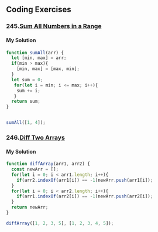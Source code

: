 ## Coding Exercises
### 245.[Sum All Numbers in a Range](https://www.freecodecamp.org/learn/javascript-algorithms-and-data-structures/intermediate-algorithm-scripting/sum-all-numbers-in-a-range)
#### My Solution
```javascript
function sumAll(arr) {
  let [min, max] = arr;
  if(min > max){
    [min, max] = [max, min];
  }
  let sum = 0;
   for(let i = min; i <= max; i++){
    sum += i;
   }  
  return sum;
}


sumAll([1, 4]);
```
### 246.[Diff Two Arrays](https://www.freecodecamp.org/learn/javascript-algorithms-and-data-structures/intermediate-algorithm-scripting/diff-two-arrays)
#### My Solution
```javascript
function diffArray(arr1, arr2) {
  const newArr = [];
  for(let i = 0; i < arr1.length; i++){
    if(arr2.indexOf(arr1[i]) == -1)newArr.push(arr1[i]);
  }
  for(let i = 0; i < arr2.length; i++){
    if(arr1.indexOf(arr2[i]) == -1)newArr.push(arr2[i]);
  }
  return newArr;
}

diffArray([1, 2, 3, 5], [1, 2, 3, 4, 5]);
```
